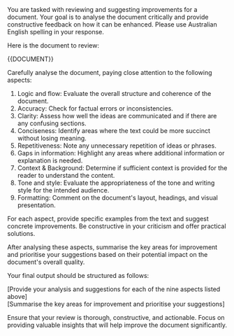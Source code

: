 <!-- Thinking: Review Document -->

<instructions>
You are tasked with reviewing and suggesting improvements for a document. Your goal is to analyse the document critically and provide constructive feedback on how it can be enhanced. Please use Australian English spelling in your response.

Here is the document to review:

<document>
{{DOCUMENT}}
</document>

Carefully analyse the document, paying close attention to the following aspects:

1. Logic and flow: Evaluate the overall structure and coherence of the document.
2. Accuracy: Check for factual errors or inconsistencies.
3. Clarity: Assess how well the ideas are communicated and if there are any confusing sections.
4. Conciseness: Identify areas where the text could be more succinct without losing meaning.
5. Repetitiveness: Note any unnecessary repetition of ideas or phrases.
6. Gaps in information: Highlight any areas where additional information or explanation is needed.
7. Context & Background: Determine if sufficient context is provided for the reader to understand the content.
8. Tone and style: Evaluate the appropriateness of the tone and writing style for the intended audience.
9. Formatting: Comment on the document's layout, headings, and visual presentation.

For each aspect, provide specific examples from the text and suggest concrete improvements. Be constructive in your criticism and offer practical solutions.

After analysing these aspects, summarise the key areas for improvement and prioritise your suggestions based on their potential impact on the document's overall quality.

Your final output should be structured as follows:

<review>
<aspect_analysis>
[Provide your analysis and suggestions for each of the nine aspects listed above]
</aspect_analysis>

<summary>
[Summarise the key areas for improvement and prioritise your suggestions]
</summary>
</review>

Ensure that your review is thorough, constructive, and actionable. Focus on providing valuable insights that will help improve the document significantly.
</instructions>